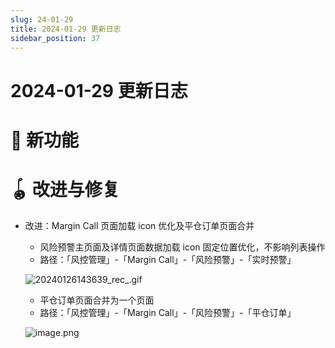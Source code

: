```yaml
---
slug: 24-01-29
title: 2024-01-29 更新日志
sidebar_position: 37
---
```



# 2024-01-29 更新日志


# 🎉 新功能


# 🪀 改进与修复

- 改进：Margin Call 页面加载 icon 优化及平仓订单页面合并
    - 风险预警主页面及详情页面数据加载 icon 固定位置优化，不影响列表操作
    - 路径：「风控管理」-「Margin Call」-「风险预警」-「实时预警」

    ![20240126143639_rec_.gif](/assets/ec5e2138074ec83df2073761ef3337c3.gif)

    - 平仓订单页面合并为一个页面
    - 路径：「风控管理」-「Margin Call」-「风险预警」-「平仓订单」

    ![image.png](/assets/930fb3067d69272f0eb0bd4933d965ce.png)


